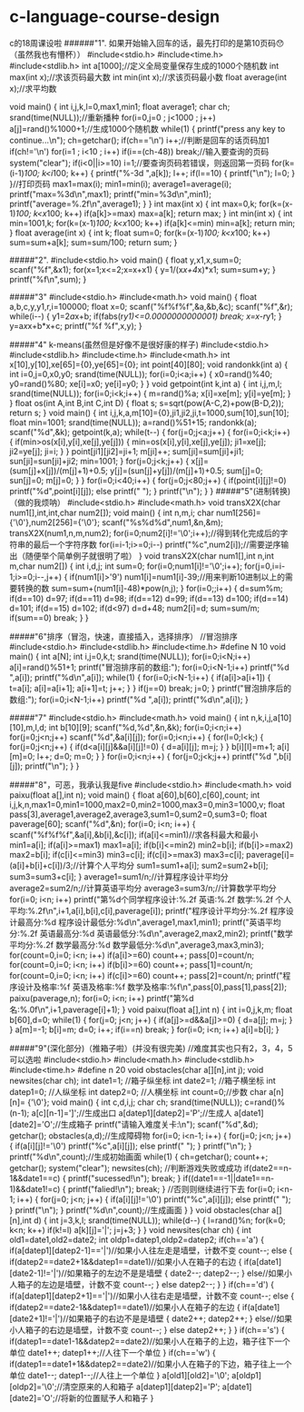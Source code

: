 # c-language-course-design
c的18周课设啦
   ######"1". 如果开始输入回车的话，最先打印的是第10页码😯（虽然我也有懵杯））
#include<stdio.h>
#include<time.h>
#include<stdlib.h>
int a[1000];//定义全局变量保存生成的1000个随机数
int max(int x);//求该页码最大数
int min(int x);//求该页码最小数
float average(int x);//求平均数

void main()
{
    int i,j,k,l=0,max1,min1;
    float average1;
    char ch;
    srand(time(NULL));//重新播种
    for(i=0,j=0 ; j<1000 ; j++)
        a[j]=rand()%1000+1;//生成1000个随机数
    while(1)
    {
        printf("press any key to continue...\n");
        ch=getchar();
        if(ch=='\n')
            i++;//判断是回车的话页码加1
        if(ch!='\n')
            for(i=1 ; i<10 ; i++)
                if(i==(ch-48))
                    break;//输入要查询的页码
        system("clear");
        if(i<0||i>=10)
            i=1;//要查询页码若错误，则返回第一页码
        for(k=(i-1)*100; k<i*100; k++)
        {
            printf("%-3d ",a[k]);
            l++;
            if(l==10)
            {
                printf("\n");
                l=0;
            }
        }//打印页码
        max1=max(i);
        min1=min(i);
        average1=average(i);
        printf("max=%3d\n",max1);
        printf("min=%3d\n",min1);
        printf("average=%.2f\n",average1);
    }
}
int max(int x)
{
    int max=0,k;
    for(k=(x-1)*100; k<x*100; k++)
        if(a[k]>=max)
            max=a[k];
    return max;
}
int min(int x)
{
    int min=1001,k;
    for(k=(x-1)*100; k<x*100; k++)
        if(a[k]<=min)
            min=a[k];
    return min;
}
float average(int x)
{
    int k;
    float sum=0;
    for(k=(x-1)*100; k<x*100; k++)
        sum=sum+a[k];
    sum=sum/100;
    return sum;
}


  #####"2".
  #include<stdio.h>
void main()
{
    float y,x1,x,sum=0;
    scanf("%f",&x1);
    for(x=1;x<=2;x=x+x1)
    {
        y=1/(x*x+4*x)*x1;
        sum=sum+y;
    }
    printf("%f\n",sum);
}

  #####"3"
#include<stdio.h>
#include<math.h>
void main()
{
    float a,b,c,y,y1,r,i=100000;
    float x=0;
    scanf("%f%f%f",&a,&b,&c);
    scanf("%f",&r);
    while(i--)
    {
        y1=2*a*x+b;
        if(fabs(r*y1)<=0.0000000000001)
        break;
        x=x-r*y1;
    }
    y=a*x*x+b*x+c;
    printf("%f %f",x,y);
}

  #####"4" k-means(虽然但是好像不是很好康的样子)
#include<stdio.h>
#include<stdlib.h>
#include<time.h>
#include<math.h>
int x[10],y[10],xe[65]={0},ye[65]={0};
int point[40][80];
void randonkk(int a)
{
    int i=0,j=0,x0,y0;
    srand(time(NULL));
    for(i=0;i<a;i++)
    {
        x0=rand()%40;
        y0=rand()%80;
        xe[i]=x0;
        ye[i]=y0;
    }
}
void getpoint(int k,int a)
{
    int i,j,m,l;
	srand(time(NULL));
    for(i=0;i<k;i++)
    {
        m=rand()%a;
        x[i]=xe[m];
        y[i]=ye[m];
    }
}
float os(int A,int B,int C,int D)
{
    float s;
    s=sqrt(pow(A-C,2)+pow(B-D,2));
    return s;
}
void main()
{
    int i,j,k,a,m[10]={0},ji1,ji2,ji,t=1000,sum[10],sun[10];
    float min=1001;
    srand(time(NULL));
    a=rand()%51+15;
    randonkk(a);
    scanf("%d",&k);
    getpoint(k,a);
    while(t--)
    {
    for(j=0;j<a;j++)
    {
        for(i=0;i<k;i++)
        {
        if(min>os(x[i],y[i],xe[j],ye[j]))
        {
            min=os(x[i],y[i],xe[j],ye[j]);
            ji1=xe[j];
            ji2=ye[j];
            ji=i;
        }
        }
        point[ji1][ji2]=ji+1;
        m[ji]++;
        sum[ji]=sum[ji]+ji1;
        sun[ji]=sun[ji]+ji2;
        min=1001;
    }
    for(j=0;j<k;j++)
    {
        x[j]=(sum[j]+x[j])/(m[j]+1)+0.5;
        y[j]=(sun[j]+y[j])/(m[j]+1)+0.5;
        sum[j]=0;
        sun[j]=0;
        m[j]=0;
    }
    }
    for(i=0;i<40;i++)
    {
    for(j=0;j<80;j++)
    {
    if(point[i][j]!=0)
    printf("%d",point[i][j]);
    else
    printf(" ");
    }
    printf("\n");
    }
}
  #####"5"(进制转换)（做的我烦呐）
#include<stdio.h>
#include<math.h>
void transX2X(char num1[],int,int,char num2[]);
void main()
{
    int n,m,i;
    char num1[256]={'\0'},num2[256]={'\0'};
    scanf("%s%d%d",num1,&n,&m);
    transX2X(num1,n,m,num2);
    for(i=0;num2[i]!='\0';i++);//得到转化完成后的字符串的最后一个字符序数
    for(i=i-1;i>=0;i--)
    printf("%c",num2[i]);//需要逆序输出（随便举个简单例子就很明了啦）
}
void transX2X(char num1[],int n,int m,char num2[])
{
    int i,d,j;
    int sum=0;
    for(i=0;num1[i]!='\0';i++);
    for(j=0,i=i-1;i>=0;i--,j++)
    {
        if(num1[i]>'9')
        num1[i]=num1[i]-39;//用来判断10进制以上的需要转换的数
        sum=sum+(num1[i]-48)*pow(n,j);
    }
    for(i=0;;i++)
    {
        d=sum%m;
        if(d==10)
        d=97;
        if(d==11)
        d=98;
        if(d==12)
        d=99;
        if(d==13)
        d=100;
        if(d==14)
        d=101;
        if(d==15)
        d=102;
        if(d<97)
        d=d+48;
        num2[i]=d;
        sum=sum/m;
        if(sum==0)
        break;
    }
}

 #####"6"排序（冒泡，快速，直接插入，选择排序）
//冒泡排序
#include<stdio.h>
#include<stdlib.h>
#include<time.h>
#define N 10
void main()
{
    int a[N];
    int i,j=0,k,t;
    srand(time(NULL));
    for(i=0;i<N;i++)
    a[i]=rand()%51+1;
    printf("冒泡排序前的数组:");
    for(i=0;i<N-1;i++)
    printf("%d ",a[i]);
    printf("%d\n",a[i]);
    while(1)
    {
    for(i=0;i<N-1;i++)
    {
    if(a[i]>a[i+1])
    {
        t=a[i];
        a[i]=a[i+1];
        a[i+1]=t;
        j++;
    }
    }
    if(j==0)
    break;
    j=0;
    }
    printf("冒泡排序后的数组:");
    for(i=0;i<N-1;i++)
    printf("%d ",a[i]);
    printf("%d\n",a[i]);
}

  #####"7"
  #include<stdio.h>
#include<math.h> 
void main()
{
    int n,k,i,j,a[10][10],m,l,d;
    int b[10][9];
    scanf("%d,%d",&n,&k);
    for(i=0;i<n;i++)
    for(j=0;j<n;j++)
    scanf("%d",&a[i][j]);
    for(i=0;i<n;i++)
    {
        for(l=0;l<k;)
        {
        for(j=0;j<n;j++)
        {
            if(d<a[i][j]&&a[i][j]!=0)
            {
                d=a[i][j];
                m=j;
            }
        }
        b[i][l]=m+1;
        a[i][m]=0;
        l++;
        d=0;
        m=0;
        }
    }
    for(i=0;i<n;i++)
    {
    for(j=0;j<k;j++)
    printf("%d ",b[i][j]);
    printf("\n");
    }
}

  #####"8"，可恶，我承认我是five
  #include<stdio.h>
#include<math.h>
void paixu(float a[],int n);
void main()
{
    float a[60],b[60],c[60],count;
    int i,j,k,n,max1=0,min1=1000,max2=0,min2=1000,max3=0,min3=1000,v;
    float pass[3],average1,average2,average3,sum1=0,sum2=0,sum3=0;
    float paverage[60];
    scanf("%d",&n);
    for(i=0; i<n; i++)
    {
        scanf("%f%f%f",&a[i],&b[i],&c[i]);
        if(a[i]<=min1)//求各科最大和最小
            min1=a[i];
        if(a[i]>=max1)
            max1=a[i];
        if(b[i]<=min2)
            min2=b[i];
        if(b[i]>=max2)
            max2=b[i];
        if(c[i]<=min3)
            min3=c[i];
        if(c[i]>=max3)
            max3=c[i];
        paverage[i]=(a[i]+b[i]+c[i])/3;//计算个人平均分
        sum1=sum1+a[i];
        sum2=sum2+b[i];
        sum3=sum3+c[i];
    }
    average1=sum1/n;//计算程序设计平均分
    average2=sum2/n;//计算英语平均分
    average3=sum3/n;//计算数学平均分
    for(i=0; i<n; i++)
        printf("第%d个同学程序设计:%.2f 英语:%.2f 数学:%.2f 个人平均:%.2f\n",i+1,a[i],b[i],c[i],paverage[i]);
    printf("程序设计平均分:%.2f 程序设计最高分:%d 程序设计最低分:%d\n",average1,max1,min1);
    printf("英语平均分:%.2f 英语最高分:%d 英语最低分:%d\n",average2,max2,min2);
    printf("数学平均分:%.2f 数学最高分:%d 数学最低分:%d\n",average3,max3,min3);
    for(count=0,i=0; i<n; i++)
        if(a[i]>=60)
            count++;
    pass[0]=count/n;
    for(count=0,i=0; i<n; i++)
        if(b[i]>=60)
            count++;
    pass[1]=count/n;
    for(count=0,i=0; i<n; i++)
        if(c[i]>=60)
            count++;
    pass[2]=count/n;
    printf("程序设计及格率:%f 英语及格率:%f 数学及格率:%f\n",pass[0],pass[1],pass[2]);
    paixu(paverage,n);
    for(i=0; i<n; i++)
        printf("第%d名:%.0f\n",i+1,paverage[i]+1);
}
void paixu(float a[],int n)
{
    int i=0,j,k,m;
    float b[60],d=0;
    while(1)
    {
        for(j=0; j<n; j++)
        {
            if(a[j]>=d&&a[j]>=0)
            {
                d=a[j];
                m=j;
            }
        }
        a[m]=-1;
        b[i]=m;
        d=0;
        i++;
        if(i==n)
            break;
    }
    for(i=0; i<n; i++)
        a[i]=b[i];
}

  #####"9"(深化部分)（推箱子啦）(并没有很完美)
//难度其实也只有2，3，4，5可以选啦
#include<stdio.h>
#include<math.h>
#include<stdlib.h>
#include<time.h>
#define n 20
void obstacles(char a[][n],int j);
void newsites(char ch);
int date1=1; //箱子纵坐标
int date2=1; //箱子横坐标
int datep1=0; //人纵坐标
int datep2=0; //人横坐标
int count=0;//步数
char a[n][n]= {'\0'};
void main()
{
    int c,d,i,j;
    char ch;
    srand(time(NULL));
    c=rand()%(n-1);
    a[c][n-1]=']';//生成出口
    a[datep1][datep2]='P';//生成人
    a[date1][date2]='O';//生成箱子
    printf("请输入难度关卡:\n");
    scanf("%d",&d);
    getchar();
    obstacles(a,d);//生成障碍物
    for(i=0; i<n-1; i++)
    {
        for(j=0; j<n; j++)
        {
                if(a[i][j]!='\0')
                printf("%c",a[i][j]);
                else
                printf(" ");
        }
        printf("\n");
    }
    printf("%d\n",count);//生成初始画面
    while(1)
    {
        ch=getchar();
        count++;
        getchar();
        system("clear");
        newsites(ch);
        //判断游戏失败或成功
        if(date2==n-1&&date1==c)
        {
            printf("sucessed!\n");
            break;
        }
        if((date1==-1||date1==n-1)&&date1!=c)
        {
            printf("falied!\n");
            break;
        }
        //否则则继续进行下去
        for(i=0; i<n-1; i++)
        {
            for(j=0; j<n; j++)
            {
                if(a[i][j]!='\0')
                    printf("%c",a[i][j]);
                else
                    printf(" ");
            }
            printf("\n");
        }
        printf("%d\n",count);//生成画面
    }
}
void obstacles(char a[][n],int d)
{
    int j=3,k,l;
    srand(time(NULL));
    while(d--)
    {
        l=rand()%n;
            for(k=0; k<n; k++)
                if(k!=l)
                    a[k][j]='|';
        j=j+3;
    }
}
void newsites(char ch)
{
    int old1=date1,old2=date2;
    int oldp1=datep1,oldp2=datep2;
    if(ch=='a')
    {
        if(a[datep1][datep2-1]=='|')//如果小人往左走是墙壁，计数不变
        count--;
        else
        {
        if(datep2==date2+1&&datep1==date1)//如果小人在箱子的右边
        {
            if(a[date1][date2-1]!='|')//如果箱子的左边不是是墙壁
            {
                date2--;
                datep2--;
            }
            else//如果小人箱子的左边是墙壁，计数不变
            count--;
        }
        else
        datep2--;
        }
    }
    if(ch=='d')
    {
        if(a[datep1][datep2+1]=='|')//如果小人往右走是墙壁，计数不变
        count--;
        else
        {
        if(datep2==date2-1&&datep1==date1)//如果小人在箱子的左边
        {
            if(a[date1][date2+1]!='|')//如果箱子的右边不是是墙壁
            {
                date2++;
                datep2++;
            }
            else//如果小人箱子的右边是墙壁，计数不变
            count--;
        }
        else
        datep2++;
        }
    }
    if(ch=='s')
    {
        if(datep1==date1-1&&datep2==date2)//如果小人在箱子的上边，箱子往下一个单位
            date1++;
        datep1++;//人往下一个单位
    }
    if(ch=='w')
    {
        if(datep1==date1+1&&datep2==date2)//如果小人在箱子的下边，箱子往上一个单位
            date1--;
        datep1--;//人往上一个单位
    }
    a[old1][old2]='\0';
    a[oldp1][oldp2]='\0';//清空原来的人和箱子
    a[datep1][datep2]='P';
    a[date1][date2]='O';//将新的位置赋予人和箱子
}
